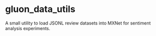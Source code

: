 # gluon_data_utils

A small utility to load JSONL review datasets into MXNet for sentiment analysis experiments.


